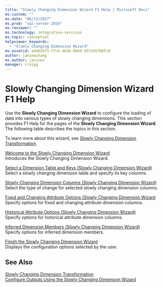 ```yaml
---
title: "Slowly Changing Dimension Wizard F1 Help | Microsoft Docs"
ms.custom: ""
ms.date: "06/13/2017"
ms.prod: "sql-server-2014"
ms.reviewer: ""
ms.technology: integration-services
ms.topic: conceptual
helpviewer_keywords: 
  - "Slowly Changing Dimension Wizard"
ms.assetid: e4d62b73-77c5-4b26-9b6d-d5f245768fc8
author: janinezhang
ms.author: janinez
manager: craigg
---
```

# Slowly Changing Dimension Wizard F1 Help
  Use the **Slowly Changing Dimension Wizard** to configure the loading of data into various types of slowly changing dimensions. This section provides F1 Help for the pages of the **Slowly Changing Dimension Wizard**. The following table describes the topics in this section.  
  
 To learn more about this wizard, see [Slowly Changing Dimension Transformation](slowly-changing-dimension-transformation.md).  
  
 [Welcome to the Slowly Changing Dimension Wizard](welcome-to-the-slowly-changing-dimension-wizard.md)  
 Introduces the Slowly Changing Dimension Wizard.  
  
 [Select a Dimension Table and Keys &#40;Slowly Changing Dimension Wizard&#41;](select-a-dimension-table-and-keys-slowly-changing-dimension-wizard.md)  
 Select a slowly changing dimension table and specify its key columns.  
  
 [Slowly Changing Dimension Columns &#40;Slowly Changing Dimension Wizard&#41;](slowly-changing-dimension-columns-slowly-changing-dimension-wizard.md)  
 Select the type of change for selected slowly changing dimension columns.  
  
 [Fixed and Changing Attribute Options &#40;Slowly Changing Dimension Wizard](fixed-and-changing-attribute-options-slowly-changing-dimension-wizard.md)  
 Specify options for fixed and changing attribute dimension columns.  
  
 [Historical Attribute Options &#40;Slowly Changing Dimension Wizard&#41;](historical-attribute-options-slowly-changing-dimension-wizard.md)  
 Specify options for historical attribute dimension columns.  
  
 [Inferred Dimension Members &#40;Slowly Changing Dimension Wizard&#41;](inferred-dimension-members-slowly-changing-dimension-wizard.md)  
 Specify options for inferred dimension members.  
  
 [Finish the Slowly Changing Dimension Wizard](finish-the-slowly-changing-dimension-wizard.md)  
 Displays the configuration options selected by the user.  
  
## See Also  
 [Slowly Changing Dimension Transformation](slowly-changing-dimension-transformation.md)   
 [Configure Outputs Using the Slowly Changing Dimension Wizard](configure-outputs-using-the-slowly-changing-dimension-wizard.md)  
  
  
